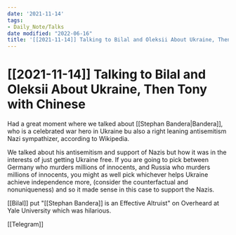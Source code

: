 ```yaml
---
date: '2021-11-14'
tags:
- Daily_Note/Talks
date modified: "2022-06-16"
title: '[[2021-11-14]] Talking to Bilal and Oleksii About Ukraine, Then Tony with Chinese'
---
```


# [[2021-11-14]] Talking to Bilal and Oleksii About Ukraine, Then Tony with Chinese
Had a great moment where we talked about [[Stephan Bandera|Bandera]], who is a celebrated war hero in Ukraine bu also a right leaning antisemitism Nazi sympathizer, according to Wikipedia.

We talked about his antisemitism and support of Nazis but how it was in the interests of just getting Ukraine free. If you are going to pick between Germany who murders millions of innocents, and Russia who murders millions of innocents, you might as well pick whichever helps Ukraine achieve independence more, (consider the counterfactual and nonuniqueness) and so it made sense in this case to support the Nazis.

[[Bilal]] put "[[Stephan Bandera]] is an Effective Altruist" on Overheard at Yale University which was hilarious.

[[Telegram]]
